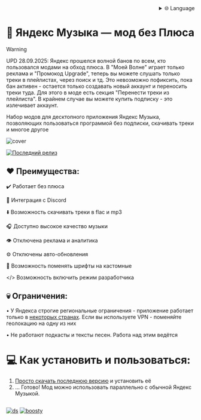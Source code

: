 
<div align="right">
  <details>
    <summary >🌐 Language</summary>
    <div>
      <div align="center">
        <a href="https://openaitx.github.io/view.html?user=Stephanzion&project=YandexMusicBetaMod&lang=en">English</a>
        | <a href="https://openaitx.github.io/view.html?user=Stephanzion&project=YandexMusicBetaMod&lang=zh-CN">简体中文</a>
        | <a href="https://openaitx.github.io/view.html?user=Stephanzion&project=YandexMusicBetaMod&lang=zh-TW">繁體中文</a>
        | <a href="https://openaitx.github.io/view.html?user=Stephanzion&project=YandexMusicBetaMod&lang=ja">日本語</a>
        | <a href="https://openaitx.github.io/view.html?user=Stephanzion&project=YandexMusicBetaMod&lang=ko">한국어</a>
        | <a href="https://openaitx.github.io/view.html?user=Stephanzion&project=YandexMusicBetaMod&lang=hi">हिन्दी</a>
        | <a href="https://openaitx.github.io/view.html?user=Stephanzion&project=YandexMusicBetaMod&lang=th">ไทย</a>
        | <a href="https://openaitx.github.io/view.html?user=Stephanzion&project=YandexMusicBetaMod&lang=fr">Français</a>
        | <a href="https://openaitx.github.io/view.html?user=Stephanzion&project=YandexMusicBetaMod&lang=de">Deutsch</a>
        | <a href="https://openaitx.github.io/view.html?user=Stephanzion&project=YandexMusicBetaMod&lang=es">Español</a>
        | <a href="https://openaitx.github.io/view.html?user=Stephanzion&project=YandexMusicBetaMod&lang=it">Italiano</a>
        | <a href="https://openaitx.github.io/view.html?user=Stephanzion&project=YandexMusicBetaMod&lang=ru">Русский</a>
        | <a href="https://openaitx.github.io/view.html?user=Stephanzion&project=YandexMusicBetaMod&lang=pt">Português</a>
        | <a href="https://openaitx.github.io/view.html?user=Stephanzion&project=YandexMusicBetaMod&lang=nl">Nederlands</a>
        | <a href="https://openaitx.github.io/view.html?user=Stephanzion&project=YandexMusicBetaMod&lang=pl">Polski</a>
        | <a href="https://openaitx.github.io/view.html?user=Stephanzion&project=YandexMusicBetaMod&lang=ar">العربية</a>
        | <a href="https://openaitx.github.io/view.html?user=Stephanzion&project=YandexMusicBetaMod&lang=fa">فارسی</a>
        | <a href="https://openaitx.github.io/view.html?user=Stephanzion&project=YandexMusicBetaMod&lang=tr">Türkçe</a>
        | <a href="https://openaitx.github.io/view.html?user=Stephanzion&project=YandexMusicBetaMod&lang=vi">Tiếng Việt</a>
        | <a href="https://openaitx.github.io/view.html?user=Stephanzion&project=YandexMusicBetaMod&lang=id">Bahasa Indonesia</a>
      </div>
    </div>
  </details>
</div>

  
# 🎵 Яндекс Музыка — мод без Плюса

> [!WARNING]
> UPD 28.09.2025: Яндекс прошелся волной банов по всем, кто пользовался модами на обход плюса. В "Моей Волне" играет только реклама и "Промокод Upgrade", теперь вы можете слушать только треки в плейлистах, через поиск и тд.
> Это невозможно пофиксить, пока бан активен - остается только создавать новый аккаунт и переносить треки туда. Для этого в моде есть секция "Перенести треки из плейлиста". В крайнем случае вы можете купить подписку - это излечивает аккаунт.

Набор модов для десктопного приложения Яндекс Музыка, позволяющих пользоваться программой без подписки, скачивать треки и многое другое

![cover](https://github.com/user-attachments/assets/8ff80ba8-4b3a-4bd6-8c11-3b8ec2fc0e94)

[![Последний релиз](https://img.shields.io/github/downloads/Stephanzion/YandexMusicBetaMod/total?style=flat&label=%D0%A1%D0%BA%D0%B0%D1%87%D0%B0%D1%82%D1%8C)](https://github.com/Stephanzion/YandexMusicBetaMod/releases/latest)

## ❤️ Преимущества:
✔️ Работает без плюса

💜 Интеграция с Discord

⬇️ Возможность скачивать треки в flac и mp3

🎧 Доступно высокое качество музыки

👁️ Отключена реклама и аналитика

⚙️ Отключены авто-обновления

📃 Возможность поменять шрифты на кастомные

</> Возможность включить режим разработчика


## 💀 Ограничения:
• У Яндекса строгие региональные ограничения - приложение работает только в [некоторых странах](https://yandex.ru/support/music/ru/access.html). Если вы используете VPN - поменяйте геолокацию на одну из них

• Не работают подкасты и тексты песен. Работа над этим ведётся

# 💻 Как установить и пользоваться:

1. [Просто скачать последнюю версию](https://github.com/Stephanzion/YandexMusicBetaMod/releases/latest) и установить её
2. ... Готово! Мод можно использовать параллельно с обычной Яндекс Музыкой.

##



[![ds](https://github.com/user-attachments/assets/31ea9ce3-b604-4548-91cf-1bf98d2bdd93)](https://discord.gg/4nK7nk2sY8)
[![boosty](https://github.com/user-attachments/assets/bb2c3242-b246-4ea6-8ebc-a30c4f1efac8)](https://boosty.to/yandexmusic)

